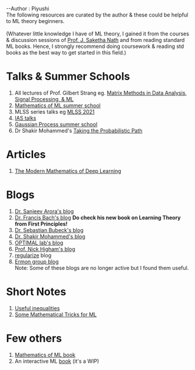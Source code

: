 --Author : Piyushi <br>
The following resources are curated by the author & these could be helpful to ML theory beginners. <br><br>
(Whatever little knowledge I have of ML theory, I gained it from the courses & discussion sessions of [Prof. J. Saketha Nath](https://www.iith.ac.in/~saketha/) and from reading standard ML books. Hence, I strongly recommend doing coursework & reading std books as the best way to get started in this field.)

# Talks & Summer Schools
1. All lectures of Prof. Gilbert Strang eg. [Matrix Methods in Data Analysis, Signal Processing, & ML](https://www.youtube.com/playlist?list=PLUl4u3cNGP63oMNUHXqIUcrkS2PivhN3k) 
2. [Mathematics of ML summer school](https://www.youtube.com/playlist?list=PLTPQEx-31JXhguCush5J7OGnEORofoCW9)
3. MLSS series talks eg [MLSS 2021](https://ai.ntu.edu.tw/mlss2021/schedule/)
4. [IAS talks](https://www.ias.edu/video?tags=All&search=Machine%20Learning)
5. [Gaussian Process summer school](https://www.youtube.com/channel/UCQITXIAgtKlUdfBVhAmTRQA)
6. Dr Shakir Mohammed's [Taking the Probabilistic Path](https://www.youtube.com/watch?v=KmH1FW2ipGc)

# Articles
1. [The Modern Mathematics of Deep Learning](https://arxiv.org/pdf/2105.04026.pdf)

# Blogs 
1. [Dr. Sanjeev Arora's blog](http://www.offconvex.org/) 
2. [Dr. Francis Bach's blog](https://francisbach.com/) **Do check his new book on Learning Theory from First Principles!**
3. [Dr. Sebastian Bubeck's blog](https://blogs.princeton.edu/imabandit/)
4. [Dr. Shakir Mohammed's blog](http://blog.shakirm.com/ml-series/trick-of-the-day/)
5. [OPTIMAL lab's blog](https://parameterfree.com/)
6. [Prof. Nick Higham's blog](https://nhigham.com/blog/)
7. [regularize](https://regularize.wordpress.com/) blog 
8. [Ermon group blog](https://ermongroup.github.io/blog/)
<br>Note: Some of these blogs are no longer active but I found them useful.

# Short Notes
1. [Useful inequalities](https://drive.google.com/file/d/1ewww-p1QG62eh-1J-yoAdY7Pm94WxIdf/view)
2. [Some Mathematical Tricks for ML](https://drive.google.com/file/d/1zOEVPKLPbq4_ZHjr2C4gytUDn7SdIAio/view)

# Few others
1. [Mathematics of ML book](https://mml-book.github.io/)
2. An interactive ML [book](https://mlweb.loria.fr/book/en/contents.html) (it's a WIP)

